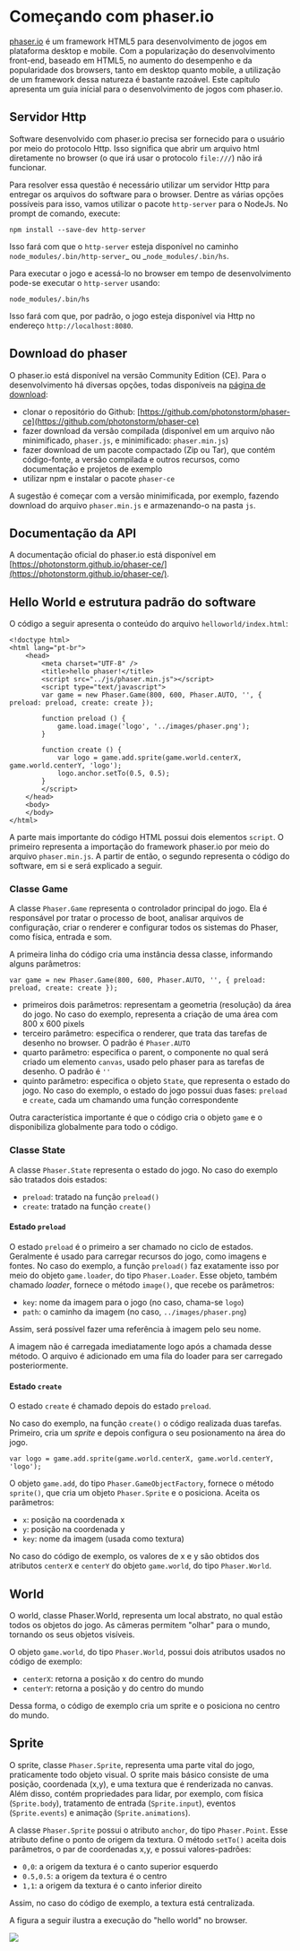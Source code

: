 # Começando com phaser.io

[phaser.io](http://phaser.io/) é um framework HTML5 para desenvolvimento de jogos em plataforma desktop e mobile. Com a popularização do desenvolvimento front-end, baseado em HTML5, no aumento do desempenho e da popularidade dos browsers, tanto em desktop quanto mobile, a utilização de um framework dessa natureza é bastante razoável. Este capítulo apresenta um guia inícial para o desenvolvimento de jogos com phaser.io.

## Servidor Http

Software desenvolvido com phaser.io precisa ser fornecido para o usuário por meio do protocolo Http. Isso significa que abrir um arquivo html diretamente no browser \(o que irá usar o protocolo `file:///`\) não irá funcionar.

Para resolver essa questão é necessário utilizar um servidor Http para entregar os arquivos do software para o browser. Dentre as várias opções possíveis para isso, vamos utilizar o pacote `http-server` para o NodeJs. No prompt de comando, execute:

```
npm install --save-dev http-server
```

Isso fará com que o `http-server` esteja disponível no caminho `node_modules/.bin/http-server`_ ou _`node_modules/.bin/hs`.

Para executar o jogo e acessá-lo no browser em tempo de desenvolvimento pode-se executar o `http-server` usando:

```
node_modules/.bin/hs
```

Isso fará com que, por padrão, o jogo esteja disponível via Http no endereço `http://localhost:8080`.

## Download do phaser

O phaser.io está disponível na versão Community Edition \(CE\). Para o desenvolvimento há diversas opções, todas disponíveis na [página de download](http://phaser.io/download/stable):

* clonar o repositório do Github: [https://github.com/photonstorm/phaser-ce](https://github.com/photonstorm/phaser-ce)
* fazer download da versão compilada \(disponível em um arquivo não minimificado, `phaser.js`, e minimificado: `phaser.min.js`\)
* fazer download de um pacote compactado \(Zip ou Tar\), que contém código-fonte, a versão compilada e outros recursos, como documentação e projetos de exemplo
* utilizar npm e instalar o pacote `phaser-ce`

A sugestão é começar com a versão minimificada, por exemplo, fazendo download do arquivo `phaser.min.js` e armazenando-o na pasta `js`.

## Documentação da API

A documentação oficial do phaser.io está disponível em [https://photonstorm.github.io/phaser-ce/](https://photonstorm.github.io/phaser-ce/).

## Hello World e estrutura padrão do software

O código a seguir apresenta o conteúdo do arquivo `helloworld/index.html`:

```
<!doctype html>
<html lang="pt-br">
    <head>
        <meta charset="UTF-8" />
        <title>hello phaser!</title>
        <script src="../js/phaser.min.js"></script>
        <script type="text/javascript">
        var game = new Phaser.Game(800, 600, Phaser.AUTO, '', { preload: preload, create: create });

        function preload () {
            game.load.image('logo', '../images/phaser.png');
        }

        function create () {
            var logo = game.add.sprite(game.world.centerX, game.world.centerY, 'logo');
            logo.anchor.setTo(0.5, 0.5);
        }
        </script>
    </head>
    <body>
    </body>
</html>
```

A parte mais importante do código HTML possui dois elementos `script`. O primeiro representa a importação do framework phaser.io por meio do arquivo `phaser.min.js`. A partir de então, o segundo representa o código do software, em si e será explicado a seguir.

### Classe Game

A classe `Phaser.Game` representa o controlador principal do jogo. Ela é responsável por tratar o processo de boot, analisar arquivos de configuração, criar o renderer e configurar todos os sistemas do Phaser, como física, entrada e som.

A primeira linha do código cria uma instância dessa classe, informando alguns parâmetros:

```
var game = new Phaser.Game(800, 600, Phaser.AUTO, '', { preload: preload, create: create });
```

* primeiros dois parâmetros: representam a geometria \(resolução\) da área do jogo. No caso do exemplo, representa a criação de uma área com 800 x 600 pixels
* terceiro parâmetro: especifica o renderer, que trata das tarefas de desenho no browser. O padrão é `Phaser.AUTO`
* quarto parâmetro: especifica o parent, o componente no qual será criado um elemento `canvas`, usado pelo phaser para as tarefas de desenho. O padrão é `''`
* quinto parâmetro: especifica o objeto `State`, que representa o estado do jogo. No caso do exemplo, o estado do jogo possui duas fases: `preload` e `create`, cada um chamando uma função correspondente

Outra característica importante é que o código cria o objeto `game` e o disponibiliza globalmente para todo o código.

### Classe State

A classe `Phaser.State` representa o estado do jogo. No caso do exemplo são tratados dois estados:

* `preload`: tratado na função `preload()`
* `create`: tratado na função `create()`

#### Estado `preload`

O estado `preload` é o primeiro a ser chamado no ciclo de estados. Geralmente é usado para carregar recursos do jogo, como imagens e fontes. No caso do exemplo, a função `preload()` faz exatamente isso por meio do objeto `game.loader`, do tipo `Phaser.Loader`. Esse objeto, também chamado _loader_, fornece o método `image()`, que recebe os parâmetros:

* `key`: nome da imagem para o jogo \(no caso, chama-se `logo`\)
* `path`: o caminho da imagem \(no caso, `../images/phaser.png`\)

Assim, será possível fazer uma referência à imagem pelo seu nome.

A imagem não é carregada imediatamente logo após a chamada desse método. O arquivo é adicionado em uma fila do loader para ser carregado posteriormente.

#### Estado `create`

O estado `create` é chamado depois do estado `preload`.

No caso do exemplo, na função `create()` o código realizada duas tarefas. Primeiro, cria um _sprite_ e depois configura o seu posionamento na área do jogo.

```
var logo = game.add.sprite(game.world.centerX, game.world.centerY, 'logo');
```

O objeto `game.add`, do tipo `Phaser.GameObjectFactory`, fornece o método `sprite()`, que cria um objeto `Phaser.Sprite` e o posiciona. Aceita os parâmetros:

* `x`: posição na coordenada x
* `y`: posição na coordenada y
* `key`: nome da imagem \(usada como textura\)

No caso do código de exemplo, os valores de x e y são obtidos dos atributos `centerX` e `centerY` do objeto `game.world`, do tipo `Phaser.World`.

## World

O world, classe Phaser.World, representa um local abstrato, no qual estão todos os objetos do jogo. As câmeras permitem "olhar" para o mundo, tornando os seus objetos visíveis.

O objeto `game.world`, do tipo `Phaser.World`, possui dois atributos usados no código de exemplo:

* `centerX`: retorna a posição x do centro do mundo
* `centerY`: retorna a posição y do centro do mundo

Dessa forma, o código de exemplo cria um sprite e o posiciona no centro do mundo.

## Sprite

O sprite, classe `Phaser.Sprite`, representa uma parte vital do jogo, praticamente todo objeto visual. O sprite mais básico consiste de uma posição, coordenada \(x,y\), e uma textura que é renderizada no canvas. Além disso, contém propriedades para lidar, por exemplo, com física \(`Sprite.body`\), tratamento de entrada \(`Sprite.input`\), eventos \(`Sprite.events`\) e animação \(`Sprite.animations`\).

A classe `Phaser.Sprite` possui o atributo `anchor`, do tipo `Phaser.Point`. Esse atributo define o ponto de origem da textura. O método `setTo()` aceita dois parâmetros, o par de coordenadas x,y, e possui valores-padrões:

* `0,0`: a origem da textura é o canto superior esquerdo
* `0.5,0.5`: a origem da textura é o centro
* `1,1`: a origem da textura é o canto inferior direito

Assim, no caso do código de exemplo, a textura está centralizada.

A figura a seguir ilustra a execução do "hello world" no browser.

![](/assets/phaser-helloworld.png)

